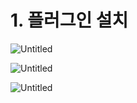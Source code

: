 # 1. 플러그인 설치

![Untitled](1%20%E1%84%91%E1%85%B3%E1%86%AF%E1%84%85%E1%85%A5%E1%84%80%E1%85%B3%E1%84%8B%E1%85%B5%E1%86%AB%20%E1%84%89%E1%85%A5%E1%86%AF%E1%84%8E%E1%85%B5%2040e0d566fdcd4f38853de208bfd2cd1a/Untitled.png)

![Untitled](1%20%E1%84%91%E1%85%B3%E1%86%AF%E1%84%85%E1%85%A5%E1%84%80%E1%85%B3%E1%84%8B%E1%85%B5%E1%86%AB%20%E1%84%89%E1%85%A5%E1%86%AF%E1%84%8E%E1%85%B5%2040e0d566fdcd4f38853de208bfd2cd1a/Untitled%201.png)

![Untitled](1%20%E1%84%91%E1%85%B3%E1%86%AF%E1%84%85%E1%85%A5%E1%84%80%E1%85%B3%E1%84%8B%E1%85%B5%E1%86%AB%20%E1%84%89%E1%85%A5%E1%86%AF%E1%84%8E%E1%85%B5%2040e0d566fdcd4f38853de208bfd2cd1a/Untitled%202.png)